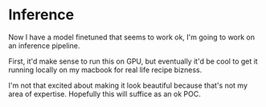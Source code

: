 # Inference

Now I have a model finetuned that seems to work ok, I'm going to work on an inference pipeline.

First, it'd make sense to run this on GPU, but eventually it'd be cool to get it running locally on my macbook for real life recipe bizness.

I'm not that excited about making it look beautiful because that's not my area of expertise. Hopefully this will suffice as an ok POC.